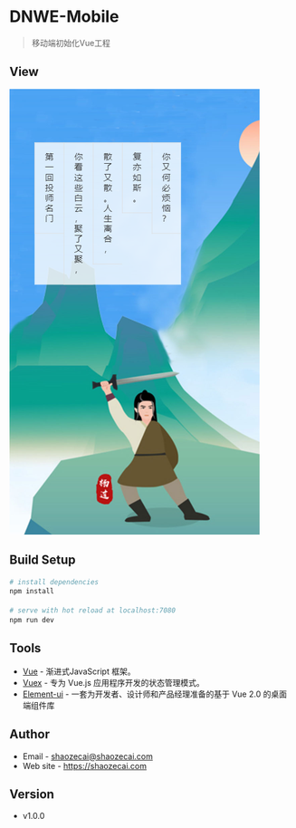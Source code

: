 # DNWE-Mobile
> 移动端初始化Vue工程

## View
 ![View](./static/public/images/view.png)

## Build Setup

``` bash
# install dependencies
npm install

# serve with hot reload at localhost:7080
npm run dev
```

## Tools
- [Vue](https://cn.vuejs.org/) - 渐进式JavaScript 框架。
- [Vuex](https://vuex.vuejs.org/zh/guide/) - 专为 Vue.js 应用程序开发的状态管理模式。
- [Element-ui](https://element.eleme.cn/2.0/#/zh-CN) - 一套为开发者、设计师和产品经理准备的基于 Vue 2.0 的桌面端组件库

## Author
- Email - shaozecai@shaozecai.com
- Web site - https://shaozecai.com

## Version
- v1.0.0